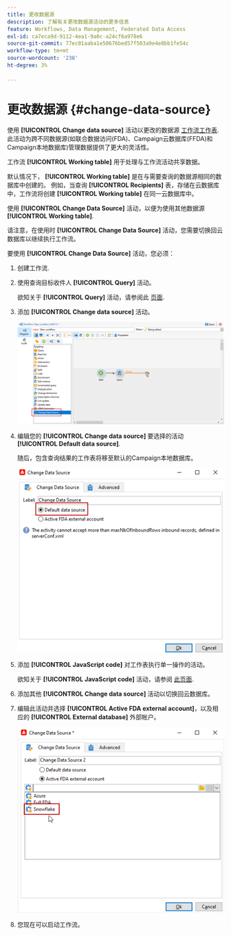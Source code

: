 ```yaml
---
title: 更改数据源
description: 了解有关更改数据源活动的更多信息
feature: Workflows, Data Management, Federated Data Access
exl-id: ca7eca9d-9112-4ea1-9a0c-a24cf6a978e6
source-git-commit: 77ec01aaba1e50676bed57f503a9e4e8bb1fe54c
workflow-type: tm+mt
source-wordcount: '238'
ht-degree: 3%

---
```


# 更改数据源 {#change-data-source}

使用 **[!UICONTROL Change data source]** 活动以更改的数据源 [工作流工作表](use-workflow-data.md#workflow-temporary-work-table). 此活动为跨不同数据源(如联合数据访问(FDA)、Campaign云数据库(FFDA)和Campaign本地数据库)管理数据提供了更大的灵活性。

工作流 **[!UICONTROL Working table]** 用于处理与工作流活动共享数据。

默认情况下， **[!UICONTROL Working table]** 是在与需要查询的数据源相同的数据库中创建的。
例如，当查询 **[!UICONTROL Recipients]** 表，存储在云数据库中，工作流将创建 **[!UICONTROL Working table]** 在同一云数据库中。

使用 **[!UICONTROL Change Data Source]** 活动，以便为使用其他数据源 **[!UICONTROL Working table]**.

请注意，在使用时 **[!UICONTROL Change Data Source]** 活动，您需要切换回云数据库以继续执行工作流。

要使用 **[!UICONTROL Change Data Source]** 活动，您必须：

1. 创建工作流.

1. 使用查询目标收件人 **[!UICONTROL Query]** 活动。

   欲知关于 **[!UICONTROL Query]** 活动，请参阅此 [页面](query.md#create-a-query).

1. 添加 **[!UICONTROL Change data source]** 活动。

   ![](assets/change-data-source.png)

1. 编辑您的 **[!UICONTROL Change data source]** 要选择的活动 **[!UICONTROL Default data source]**.

   随后，包含查询结果的工作表将移至默认的Campaign本地数据库。

   ![](assets/change-data-source_2.png)

1. 添加 **[!UICONTROL JavaScript code]** 对工作表执行单一操作的活动。

   欲知关于 **[!UICONTROL JavaScript code]** 活动，请参阅 [此页面](sql-code-and-javascript-code.md#javascript-code).

1. 添加其他 **[!UICONTROL Change data source]** 活动以切换回云数据库。

1. 编辑此活动并选择 **[!UICONTROL Active FDA external account]**，以及相应的 **[!UICONTROL External database]** 外部帐户。

   ![](assets/change-data-source_3.png)

1. 您现在可以启动工作流。
